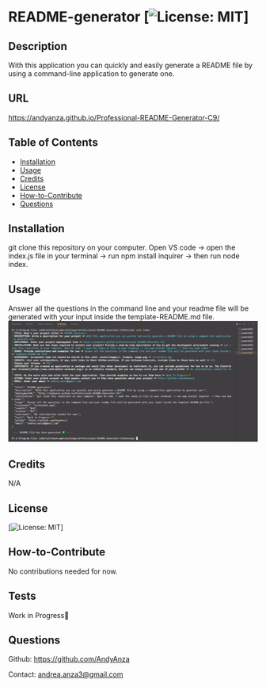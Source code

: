 
  # README-generator [![License: MIT](https://img.shields.io/badge/License-MIT-yellow.svg)]

  ## Description
  With this application you can quickly and easily generate a README file by using a command-line application to generate one.

  ## URL
  https://andyanza.github.io/Professional-README-Generator-C9/

  ## Table of Contents

  - [Installation](#installation)
  - [Usage](#usage)
  - [Credits](#credits)
  - [License](#license)
  - [How-to-Contribute](#how-to-contribute)
  - [Questions](#questions)

  ## Installation
  git clone this repository on your computer. Open VS code -> open the index.js file in your terminal -> run npm install inquirer -> then run node index.

  ## Usage
  Answer all the questions in the command line and your readme file will be generated with your input inside the template-README.md file.
  ![alt text](assets/images/screenshot.png)

  ## Credits
  N/A

  ## License
  [![License: MIT](https://img.shields.io/badge/License-MIT-yellow.svg)]

  ## How-to-Contribute
  No contributions needed for now.

  ## Tests
  Work in Progress🚧

  ## Questions
  Github: <https://github.com/AndyAnza> 
 
  Contact: <andrea.anza3@gmail.com>
